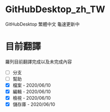 # GitHubDesktop_zh_TW
GitHubDesktop 繁體中文
龜速更新中
# 目前翻譯
羅列目前翻譯完成以及未完成內容
- [ ] 分支
- [ ] 幫助
- [x] 檔案 - 2020/06/10
- [x] 編輯 - 2020/06/10
- [x] 檢視 - 2020/06/10
- [x] 儲存庫 - 2020/06/10
